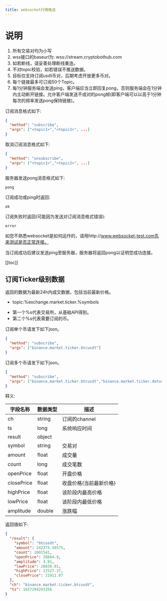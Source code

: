 ```yaml
---
title: websocket行情推送
---
```


<Block>

# 说明

1. 所有交易对均为小写
2. wss接口的baseurl为: wss://stream.cryptobothub.com
3. 如若断线，请妥善处理断线重连。
4. 不对topic校验，如若错误不推送数据。
5. 目标仅支持订阅usdt币对，后期考虑开放更多币对。
6. 每个链接最多可订阅50个Topic。
7. 每1分钟服务端会发送ping，客户端应当立即回复pong，否则服务端会在1分钟内主动断开链接。允许客户端发送不成对的pong帧(即客户端可以以高于1分钟每次的频率发送pong保持链接)。

订阅消息格式如下:

```json
{
  "method": "subscribe",
  "args": ["<topic1>","<topic2>", ...]
}
```

取消订阅消息格式如下:

```json
{
  "method": "unsubscribe",
  "args": ["<topic1>","<topic2>", ...]
}
```

服务器发送pong消息格式如下:

```
pong
```


订阅成功或ping时返回:
```
ok
```

订阅失败时返回(可能因为发送对订阅消息格式错误):
```
error
```

如您不熟悉websocket是如何运作的，请用http://www.websocket-test.com先来测试是否正常连接。

当订阅成功后建议发送ping至服务器，服务器将返回pong以证明您成功连接。

[[toc]]

</Block>


<Block>

## 订阅Ticker级别数据

返回的数据为最新24h内成交数据，包括当前最新价格。

- topic:%exchange.market.ticker.%symbols
+ 第一个%s代表交易所，从基础API得到。
+ 第二个%s代表需要订阅的币。

订阅单个币请发下如下json。

```json
{
  "method": "subscribe",
  "args": ["binance.market.ticker.btcusdt"]
}
```

订阅多个币请发下如下json。

```json
{
  "method": "subscribe",
  "args": ["binance.market.ticker.btcusdt","binance.market.ticker.dotusdt", ...]
}
```

释义:

| 字段名称 |  数据类型  |  描述 |
|-----|-----|---|
| ch|string |订阅的channel |
| ts|long |系统响应时间 |
| result|object | |
| symbol|string |交易对 |
| amount|float |成交量 |
| count|long |成交笔数 |
| openPrice|float |开盘价格 |
| closePrice|float |收盘价格(当前最新价格) |
| highPrice|float |该阶段内最高价格 |
| lowPrice|float |该阶段内最低价格 |
| amplitude|double |涨跌幅 |

<Example>

返回值如下:

```json
{
  "result": {
    "symbol": "btcusdt",
    "amount": 242373.50575,
    "count": 2601541,
    "openPrice": 20884.9,
    "amplitude": 4.91,
    "lowPrice": 20830.01,
    "highPrice": 22527.37,
    "closePrice": 21911.07
  },
  "ch": "binance.market.ticker.btcusdt",
  "ts": 1657294293356
}
```

</Example>

</Block>

